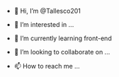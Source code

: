 - 👋 Hi, I’m @Tallesco201
- 👀 I’m interested in ...
- 🌱 I’m currently learning front-end

- 💞️ I’m looking to collaborate on ...
- 📫 How to reach me ...

<!---
Tallesco201/Tallesco201 is a ✨ special ✨ repository because its `README.md` (this file) appears on your GitHub profile.
You can click the Preview link to take a look at your changes.
--->

